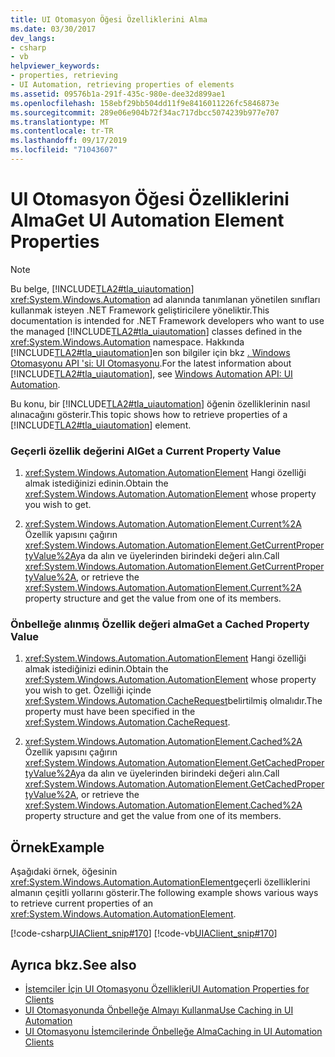 ```yaml
---
title: UI Otomasyon Öğesi Özelliklerini Alma
ms.date: 03/30/2017
dev_langs:
- csharp
- vb
helpviewer_keywords:
- properties, retrieving
- UI Automation, retrieving properties of elements
ms.assetid: 09576b1a-291f-435c-980e-dee32d899ae1
ms.openlocfilehash: 158ebf29bb504dd11f9e8416011226fc5846873e
ms.sourcegitcommit: 289e06e904b72f34ac717dbcc5074239b977e707
ms.translationtype: MT
ms.contentlocale: tr-TR
ms.lasthandoff: 09/17/2019
ms.locfileid: "71043607"
---
```

# <a name="get-ui-automation-element-properties"></a><span data-ttu-id="6316f-102">UI Otomasyon Öğesi Özelliklerini Alma</span><span class="sxs-lookup"><span data-stu-id="6316f-102">Get UI Automation Element Properties</span></span>
> [!NOTE]
> <span data-ttu-id="6316f-103">Bu belge, [!INCLUDE[TLA2#tla_uiautomation](../../../includes/tla2sharptla-uiautomation-md.md)] <xref:System.Windows.Automation> ad alanında tanımlanan yönetilen sınıfları kullanmak isteyen .NET Framework geliştiricilere yöneliktir.</span><span class="sxs-lookup"><span data-stu-id="6316f-103">This documentation is intended for .NET Framework developers who want to use the managed [!INCLUDE[TLA2#tla_uiautomation](../../../includes/tla2sharptla-uiautomation-md.md)] classes defined in the <xref:System.Windows.Automation> namespace.</span></span> <span data-ttu-id="6316f-104">Hakkında [!INCLUDE[TLA2#tla_uiautomation](../../../includes/tla2sharptla-uiautomation-md.md)]en son bilgiler için bkz [. Windows Otomasyonu API 'si: UI Otomasyonu](https://go.microsoft.com/fwlink/?LinkID=156746).</span><span class="sxs-lookup"><span data-stu-id="6316f-104">For the latest information about [!INCLUDE[TLA2#tla_uiautomation](../../../includes/tla2sharptla-uiautomation-md.md)], see [Windows Automation API: UI Automation](https://go.microsoft.com/fwlink/?LinkID=156746).</span></span>  
  
 <span data-ttu-id="6316f-105">Bu konu, bir [!INCLUDE[TLA2#tla_uiautomation](../../../includes/tla2sharptla-uiautomation-md.md)] öğenin özelliklerinin nasıl alınacağını gösterir.</span><span class="sxs-lookup"><span data-stu-id="6316f-105">This topic shows how to retrieve properties of a [!INCLUDE[TLA2#tla_uiautomation](../../../includes/tla2sharptla-uiautomation-md.md)] element.</span></span>  
  
### <a name="get-a-current-property-value"></a><span data-ttu-id="6316f-106">Geçerli özellik değerini Al</span><span class="sxs-lookup"><span data-stu-id="6316f-106">Get a Current Property Value</span></span>  
  
1. <span data-ttu-id="6316f-107"><xref:System.Windows.Automation.AutomationElement> Hangi özelliği almak istediğinizi edinin.</span><span class="sxs-lookup"><span data-stu-id="6316f-107">Obtain the <xref:System.Windows.Automation.AutomationElement> whose property you wish to get.</span></span>  
  
2. <span data-ttu-id="6316f-108"><xref:System.Windows.Automation.AutomationElement.Current%2A> Özellik yapısını çağırın <xref:System.Windows.Automation.AutomationElement.GetCurrentPropertyValue%2A>ya da alın ve üyelerinden birindeki değeri alın.</span><span class="sxs-lookup"><span data-stu-id="6316f-108">Call <xref:System.Windows.Automation.AutomationElement.GetCurrentPropertyValue%2A>, or retrieve the <xref:System.Windows.Automation.AutomationElement.Current%2A> property structure and get the value from one of its members.</span></span>  
  
### <a name="get-a-cached-property-value"></a><span data-ttu-id="6316f-109">Önbelleğe alınmış Özellik değeri alma</span><span class="sxs-lookup"><span data-stu-id="6316f-109">Get a Cached Property Value</span></span>  
  
1. <span data-ttu-id="6316f-110"><xref:System.Windows.Automation.AutomationElement> Hangi özelliği almak istediğinizi edinin.</span><span class="sxs-lookup"><span data-stu-id="6316f-110">Obtain the <xref:System.Windows.Automation.AutomationElement> whose property you wish to get.</span></span> <span data-ttu-id="6316f-111">Özelliği içinde <xref:System.Windows.Automation.CacheRequest>belirtilmiş olmalıdır.</span><span class="sxs-lookup"><span data-stu-id="6316f-111">The property must have been specified in the <xref:System.Windows.Automation.CacheRequest>.</span></span>  
  
2. <span data-ttu-id="6316f-112"><xref:System.Windows.Automation.AutomationElement.Cached%2A> Özellik yapısını çağırın <xref:System.Windows.Automation.AutomationElement.GetCachedPropertyValue%2A>ya da alın ve üyelerinden birindeki değeri alın.</span><span class="sxs-lookup"><span data-stu-id="6316f-112">Call <xref:System.Windows.Automation.AutomationElement.GetCachedPropertyValue%2A>, or retrieve the <xref:System.Windows.Automation.AutomationElement.Cached%2A> property structure and get the value from one of its members.</span></span>  
  
## <a name="example"></a><span data-ttu-id="6316f-113">Örnek</span><span class="sxs-lookup"><span data-stu-id="6316f-113">Example</span></span>  
 <span data-ttu-id="6316f-114">Aşağıdaki örnek, öğesinin <xref:System.Windows.Automation.AutomationElement>geçerli özelliklerini almanın çeşitli yollarını gösterir.</span><span class="sxs-lookup"><span data-stu-id="6316f-114">The following example shows various ways to retrieve current properties of an <xref:System.Windows.Automation.AutomationElement>.</span></span>  
  
 [!code-csharp[UIAClient_snip#170](../../../samples/snippets/csharp/VS_Snippets_Wpf/UIAClient_snip/CSharp/ClientForm.cs#170)]
 [!code-vb[UIAClient_snip#170](../../../samples/snippets/visualbasic/VS_Snippets_Wpf/UIAClient_snip/VisualBasic/ClientForm.vb#170)]  
  
## <a name="see-also"></a><span data-ttu-id="6316f-115">Ayrıca bkz.</span><span class="sxs-lookup"><span data-stu-id="6316f-115">See also</span></span>

- [<span data-ttu-id="6316f-116">İstemciler İçin UI Otomasyonu Özellikleri</span><span class="sxs-lookup"><span data-stu-id="6316f-116">UI Automation Properties for Clients</span></span>](ui-automation-properties-for-clients.md)
- [<span data-ttu-id="6316f-117">UI Otomasyonunda Önbelleğe Almayı Kullanma</span><span class="sxs-lookup"><span data-stu-id="6316f-117">Use Caching in UI Automation</span></span>](use-caching-in-ui-automation.md)
- [<span data-ttu-id="6316f-118">UI Otomasyonu İstemcilerinde Önbelleğe Alma</span><span class="sxs-lookup"><span data-stu-id="6316f-118">Caching in UI Automation Clients</span></span>](caching-in-ui-automation-clients.md)
